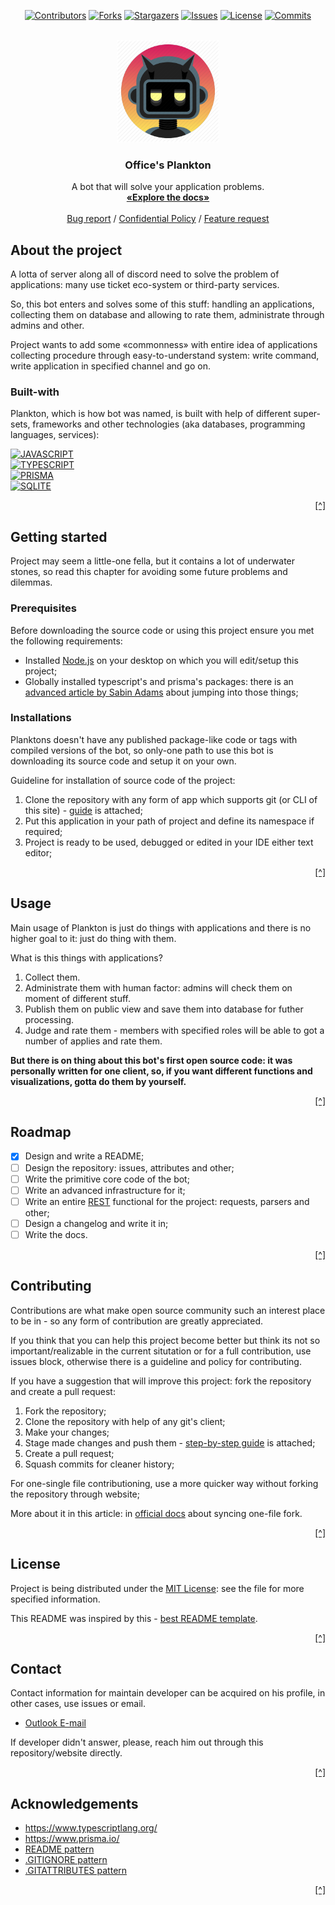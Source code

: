 <!-- This README was inspired and created with help of:
* https://github.com/othneildrew/Best-README-Template/
* 
* But, this README has some design differences and other
* ideas of ressembling them, so, for true contribution to
* coding community, visit the origin author.  
 -->

<a name="readme-top"></a>

<!-- PROJECT'S SHIELDS -->
<!-- Words from best README author:
* I'm using markdown reference-style hyperlinks for better readability.
* Reference hyperlinks are enclosed in brackets instead of parentheses,
* see the bottom of this document for the declaration of the reference variables
* for entire shields, links and other:
* 
* https://www.markdownguide.org/basic-syntax/#reference-style-links/
 -->

<div align="center">

[![Contributors][Contributors-SHIELD]][Contributors-URL]
[![Forks][Forks-SHIELD]][Forks-URL]
[![Stargazers][Stargazers-SHIELD]][Stargazers-URL]
[![Issues][Issues-SHIELD]][Issues-URL]
[![License][License-SHIELD]][License-URL]
[![Commits][Commits-SHIELD]][Commits-URL]

</div>

<!-- PROJECT'S LOGO -->
<!--
* Treat this block of README as header or the first thing that user
* reads about your project, so it needs to be unlike others, bright
* and elegant.
* Also in this header you need to show any required links to project's
* documentation, issues hyperlink and other currencies.
 -->
<br />
<div align="center">
    <a href="https://github.com/Falcion/Planktons-Office/">
        <img src="docs/image/icon.png" width="164" height="164">
    <a/>
    <!-- Code breakline -->
    <h3 align="center">Office's Plankton</h3>
    <!-- Code breakline -->
    <p align="center">
        A bot that will solve your application problems.
        <br />
        <a href="https://github.com/Falcion/Planktons-Office/wiki/"><strong>«Explore the docs»</strong></a>
        <br />
        <br />
        <a href="https://github.com/Falcion/Planktons-Office/issues">Bug report</a>
        /
        <a href="https://github.com/Falcion/Planktons-Office/blob/default/docs/privacy-policy.md">Confidential Policy</a>
        /
        <a href="https://github.com/Falcion/Planktons-Office/issues">Feature request</a>
    </p>
</div>

<!-- ABOUT THE PROJECT. -->
<!--
* So here, you need to introduce your project, like in case if you
* want to describe it to someone in hurry-fast situtation. 
 -->

About the project
-----------------

A lotta of server along all of discord need to solve the problem of applications: many use ticket eco-system or third-party services.

So, this bot enters and solves some of this stuff: handling an applications, collecting them on database and allowing to rate them, administrate through admins and other.

Project wants to add some «commonness» with entire idea of applications collecting procedure through easy-to-understand system: write command, write application in specified channel and go on.

### Built-with

Plankton, which is how bot was named, is built with help of different super-sets, frameworks and other technologies (aka databases, programming languages, services):

<!-- There is a website, which contains icons for shields: 
* https://simpleicons.org/ 
* 
* Every icon is in SVG format, but on website there are only-white, when shields got 
* them colorized, if you want to decolozire your icon, use param of logo's color (read shield's docs).
 -->

[![JAVASCRIPT][JAVASCRIPT-SHIELD]][JAVASCRIPT-URL] \
[![TYPESCRIPT][TYPESCRIPT-SHIELD]][TYPESCRIPT-URL] \
[![PRISMA][PRISMA-SHIELD]][PRISMA-URL] \
[![SQLITE][SQLITE-SHIELD]][SQLITE-URL]

<p align="right"><a href="#readme-top" title="Back to the top of README">[^]</a></p>

<!-- GETTING STARTED -->
<!-- 
* Describe here how to start and debug your project locally, we are talking here how to
* setup your project for a dev environment stuff: any prerequisites for project, instructions,
* add-on guidelines.
 -->

Getting started
---------------

Project may seem a little-one fella, but it contains a lot of underwater stones, so read this chapter for avoiding some future problems and dilemmas.

### Prerequisites

Before downloading the source code or using this project ensure you met the following requirements:

- Installed [Node.js](https://dotnet.microsoft.com/en-us/download/) on your desktop on which you will edit/setup this project;
- Globally installed typescript's and prisma's packages: there is an [advanced article by Sabin Adams](https://sabinadams.hashnode.dev/starting-a-prisma-typescript-project) about jumping into those things;

### Installations

Planktons doesn't have any published package-like code or tags with compiled versions of the bot, so only-one path to use this bot is downloading its source code and setup it on your own.

Guideline for installation of source code of the project:

1. Clone the repository with any form of app which supports git (or CLI of this site) - [guide](https://www.howtogeek.com/451360/how-to-clone-a-github-repository/) is attached;
2. Put this application in your path of project and define its namespace if required;
3. Project is ready to be used, debugged or edited in your IDE either text editor;

<p align="right"><a href="#readme-top" title="Back to the top of README">[^]</a></p>

<!-- PROJECT'S USAGE -->
<!-- Comments from the author:
* Write here, an example, where your bot can be used: can add screenshots, codes, demos or links to other
* resources: just scream, how and when reader can use this project.
 -->

Usage
-----

Main usage of Plankton is just do things with applications and there is no higher goal to it: just do thing with them.

What is this things with applications?

1. Collect them.
2. Administrate them with human factor: admins will check them on moment of different stuff.
3. Publish them on public view and save them into database for futher processing.
4. Judge and rate them - members with specified roles will be able to got a number of applies and rate them.

**But there is on thing about this bot's first open source code: it was personally written for one client, so, if you want different functions and visualizations, gotta do them by yourself.**

<p align="right"><a href="#readme-top" title="Back to the top of README">[^]</a></p>

<!-- PROJECT'S ROADMAP -->
<!-- 
* Write a long-time roadmap for this project: my direct
* recommendations to not often edit roadmap excluding progress of tasks.
 -->

Roadmap
-------

- [x] Design and write a README;
- [ ] Design the repository: issues, attributes and other;
- [ ] Write the primitive core code of the bot;
- [ ] Write an advanced infrastructure for it;
- [ ] Write an entire [REST](https://www.prisma.io/typescript) functional for the project: requests, parsers and other;
- [ ] Design a changelog and write it in;
- [ ] Write the docs.

<p align="right"><a href="#readme-top" title="Back to the top of README">[^]</a></p>

<!-- PROJECT'S CONTRIBUTING -->
<!-- Contributors, contributing guidelines and other:
* Here you can type random contributors or simply write a contributing
* guideline/reference a contributing policy here.
*
* Github is an open source community, so I highly recommend you to setup
* this block of your project.
 -->

Contributing
------------

Contributions are what make open source community such an interest place to be in - so any form of contribution are greatly appreciated.

If you think that you can help this project become better but think its not so important/realizable in the current situtation or for a full contribution, use issues block, otherwise there is a guideline and policy for contributing.

If you have a suggestion that will improve this project: fork the repository and create a pull request:

1. Fork the repository;
2. Clone the repository with help of any git's client;
3. Make your changes;
4. Stage made changes and push them - [step-by-step guide](https://dev.to/mrfrontend/git-101--step-2-add-stage-commit--push-3p3p) is attached;
5. Create a pull request;
6. Squash commits for cleaner history;

For one-single file contributioning, use a more quicker way without forking the repository through website;

More about it in this article: in [official docs](https://docs.github.com/en/pull-requests/collaborating-with-pull-requests/working-with-forks/syncing-a-fork/) about syncing one-file fork.

<p align="right"><a href="#readme-top" title="Back to the top of README">[^]</a></p>

<!-- LICENSE -->

License
-------

Project is being distributed under the [MIT License](https://choosealicense.com/licenses/mit/): see the file for more specified information.

This README was inspired by this - [best README template](https://github.com/othneildrew/Best-README-Template/).

<p align="right"><a href="#readme-top" title="Back to the top of README">[^]</a></p>

<!-- CONTACT -->

Contact
-------

Contact information for maintain developer can be acquired on his profile, in other cases, use issues or email.

<!-- Using "MAILTO" for better view of README -->

- <a href="mailto: io.falcion@outlook.com">Outlook E-mail</a>

If developer didn't answer, please, reach him out through this repository/website directly.

<p align="right"><a href="#readme-top" title="Back to the top of README">[^]</a></p>

<!-- ACKNOWLEDGEMENTS -->

Acknowledgements
----------------

- https://www.typescriptlang.org/
- https://www.prisma.io/
- [README pattern](https://github.com/othneildrew/Best-README-Template/)
- [.GITIGNORE pattern](https://github.com/github/gitignore/)
- [.GITATTRIBUTES pattern](https://github.com/alexkaratarakis/gitattributes/)

<p align="right"><a href="#readme-top" title="Back to the top of README">[^]</a></p>

<!-- MARKDOWN HYPERLINKS AND IMAGES -->
<!-- 
 -->

[Contributors-SHIELD]: https://img.shields.io/github/contributors/Falcion/Planktons-Office?style=for-the-badge
[Contributors-URL]: https://github.com/Falcion/Planktons-Office/graphs/contributors/
[Forks-SHIELD]: https://img.shields.io/github/forks/Falcion/Planktons-Office?style=for-the-badge
[Forks-URL]: https://github.com/Falcion/Planktons-Office/network/members/
[Stargazers-SHIELD]: https://img.shields.io/github/stars/Falcion/Planktons-Office?style=for-the-badge
[Stargazers-URL]: https://github.com/Falcion/Planktons-Office/stargazers/
[Issues-SHIELD]: https://img.shields.io/github/issues/Falcion/Planktons-Office?style=for-the-badge
[Issues-URL]: https://github.com/Falcion/Planktons-Office/issues/
[License-SHIELD]: https://img.shields.io/badge/license-mit-green?style=for-the-badge
[License-URL]: https://github.com/Falcion/Planktons-Office/blob/default/LICENSE.md/
[Commits-SHIELD]: https://img.shields.io/github/last-commit/Falcion/Planktons-Office?style=for-the-badge
[Commits-URL]: https://github.com/Falcion/Planktons-Office/commits/
[JAVASCRIPT-SHIELD]: https://img.shields.io/badge/-javascript-F7DF1E?style=for-the-badge&logo=javascript&logoColor=black
[JAVASCRIPT-URL]: https://www.javascript.com/
[TYPESCRIPT-SHIELD]: https://img.shields.io/badge/-typescript-3178C6?style=for-the-badge&logo=typescript&logoColor=white
[TYPESCRIPT-URL]: https://www.typescriptlang.org/
[PRISMA-SHIELD]: https://img.shields.io/badge/-prisma-4851BF?style=for-the-badge&logo=prisma&logoColor=white
[PRISMA-URL]: https://www.prisma.io/
[SQLITE-SHIELD]: https://img.shields.io/badge/-sqlite-044A64?style=for-the-badge&logo=sqlite&logoColor=white
[SQLITE-URL]: https://www.sqlite.org/
